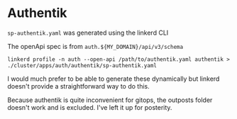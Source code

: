 # Authentik

`sp-authentik.yaml` was generated using the linkerd CLI

The openApi spec is from `auth.${MY_DOMAIN}/api/v3/schema`

`linkerd profile -n auth --open-api /path/to/authentik.yaml authentik > ./cluster/apps/auth/authentik/sp-authentik.yaml`

I would much prefer to be able to generate these dynamically but linkerd doesn't provide a straightforward way to do this.

Because authentik is quite inconvenient for gitops, the outposts folder doesn't work and is excluded. I've left it up for posterity.

